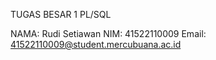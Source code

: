 TUGAS BESAR 1 PL/SQL

NAMA: Rudi Setiawan
NIM: 41522110009
Email: 41522110009@student.mercubuana.ac.id
